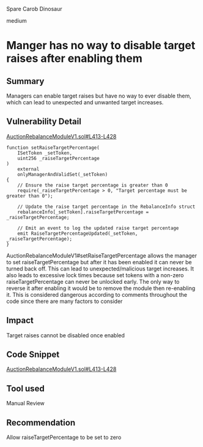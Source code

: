 Spare Carob Dinosaur

medium

# Manger has no way to disable target raises after enabling them

## Summary

Managers can enable target raises but have no way to ever disable them, which can lead to unexpected and unwanted target increases. 

## Vulnerability Detail

[AuctionRebalanceModuleV1.sol#L413-L428](https://github.com/sherlock-audit/2023-06-Index/blob/main/index-protocol/contracts/protocol/modules/v1/AuctionRebalanceModuleV1.sol#L413-L428)

    function setRaiseTargetPercentage(
        ISetToken _setToken,
        uint256 _raiseTargetPercentage
    )
        external
        onlyManagerAndValidSet(_setToken)
    {
        // Ensure the raise target percentage is greater than 0
        require(_raiseTargetPercentage > 0, "Target percentage must be greater than 0");

        // Update the raise target percentage in the RebalanceInfo struct
        rebalanceInfo[_setToken].raiseTargetPercentage = _raiseTargetPercentage;

        // Emit an event to log the updated raise target percentage
        emit RaiseTargetPercentageUpdated(_setToken, _raiseTargetPercentage);
    }

AuctionRebalanceModuleV1#setRaiseTargetPercentage allows the manager to set raiseTargetPercentage but after it has been enabled it can never be turned back off. This can lead to unexpected/malicious target increases. It also leads to excessive lock times because set tokens with a non-zero raiseTargetPercentage can never be unlocked early. The only way to reverse it after enabling it would be to remove the module then re-enabling it. This is considered dangerous according to comments throughout the code since there are many factors to consider

## Impact

Target raises cannot be disabled once enabled

## Code Snippet

[AuctionRebalanceModuleV1.sol#L413-L428](https://github.com/sherlock-audit/2023-06-Index/blob/main/index-protocol/contracts/protocol/modules/v1/AuctionRebalanceModuleV1.sol#L413-L428)

## Tool used

Manual Review

## Recommendation

Allow raiseTargetPercentage to be set to zero